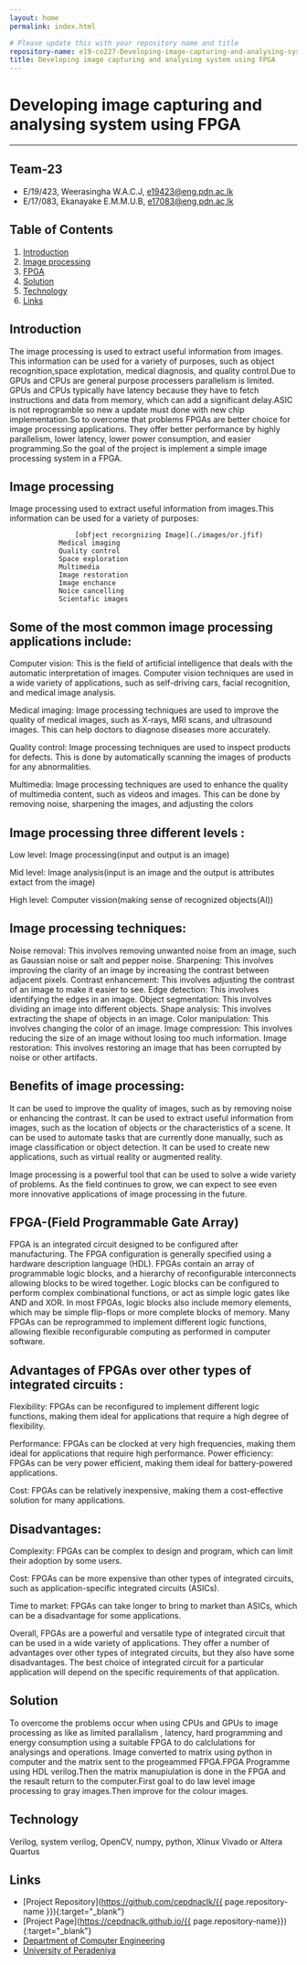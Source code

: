 ```yaml
---
layout: home
permalink: index.html

# Please update this with your repository name and title
repository-name: e19-co227-Developing-image-capturing-and-analysing-system-using-FPGA
title: Developing image capturing and analysing system using FPGA
---
```


[comment]: # "This is the standard layout for the project, but you can clean this and use your own template"

# Developing image capturing and analysing system using FPGA

---

<!-- 
This is a sample image, to show how to add images to your page. To learn more options, please refer [this](https://projects.ce.pdn.ac.lk/docs/faq/how-to-add-an-image/)

![Sample Image](./images/sample.png)
 -->

## Team-23
-  E/19/423, Weerasingha W.A.C.J, [e19423@eng.pdn.ac.lk](mailto:name@email.com)
-  E/17/083, Ekanayake E.M.M.U.B, [e17083@eng,pdn.ac,lk](mailto:name@email.com)

## Table of Contents
1. [Introduction](#introduction)
2. [Image processing](#Image-processing)
3. [FPGA](#FPGA)
4. [Solution](#Solution)
5. [Technology](#Technology)
6. [Links](#links)


## Introduction

The image processing is used to extract useful information from images. This information can be used for a variety of purposes, such as object recognition,space explotation, medical diagnosis, and quality control.Due to GPUs and CPUs are general purpose processers  parallelism is limited. GPUs and CPUs typically have latency  because they have to fetch instructions and data from memory, which can add a significant delay.ASIC is not reprogramble so new a update must done with new chip implementation.So to overcome that problems FPGAs are better choice for image processing applications. They offer better performance by highly parallelism, lower latency, lower power consumption, and easier programming.So the goal of the project is implement a simple image processing system in a FPGA.

## Image processing

Image processing used to extract useful information from images.This information can be used for a variety of purposes:
				
    				[obfject recorgnizing Image](./images/or.jfif)
				Medical imaging
				Quality control
				Space exploration
  				Multimedia
				Image restoration
				Image enchance
				Noice cancelling
				Scientafic images

## Some of the most common image processing applications include:

Computer vision: 
This is the field of artificial intelligence that deals with the automatic interpretation of images. Computer vision techniques are used in a wide variety of applications, such as self-driving cars, facial recognition, and medical image analysis.

Medical imaging: 
Image processing techniques are used to improve the quality of medical images, such as X-rays, MRI scans, and ultrasound images. This can help doctors to diagnose diseases more accurately.

Quality control: 
Image processing techniques are used to inspect products for defects. This is done by automatically scanning the images of products for any abnormalities.

Multimedia: 
Image processing techniques are used to enhance the quality of multimedia content, such as videos and images. This can be done by removing noise, sharpening the images, and adjusting the colors

## Image processing three different levels :

Low level: 
	Image processing(input and output is an image)
		
Mid level: 
	Image analysis(input is an image and the output is attributes extact from the image)

High level:
	Computer vission(making sense of recognized objects(AI))


## Image processing techniques:

Noise removal: This involves removing unwanted noise from an image, such as Gaussian noise or salt and pepper noise.
Sharpening: This involves improving the clarity of an image by increasing the contrast between adjacent pixels.
Contrast enhancement: This involves adjusting the contrast of an image to make it easier to see.
Edge detection: This involves identifying the edges in an image.
Object segmentation: This involves dividing an image into different objects.
Shape analysis: This involves extracting the shape of objects in an image.
Color manipulation: This involves changing the color of an image.
Image compression: This involves reducing the size of an image without losing too much information.
Image restoration: This involves restoring an image that has been corrupted by noise or other artifacts.

## Benefits of image processing:

It can be used to improve the quality of images, such as by removing noise or enhancing the contrast.
It can be used to extract useful information from images, such as the location of objects or the characteristics of a scene.
It can be used to automate tasks that are currently done manually, such as image classification or object detection.
It can be used to create new applications, such as virtual reality or augmented reality.

Image processing is a powerful tool that can be used to solve a wide variety of problems. As the field continues to grow, we can expect to see even more innovative applications of image processing in the future.

## FPGA-(Field Programmable Gate Array)

FPGA is an integrated circuit designed to be configured after manufacturing. The FPGA configuration is generally specified using a hardware description language (HDL).
FPGAs contain an array of programmable logic blocks, and a hierarchy of reconfigurable interconnects allowing blocks to be wired together. Logic blocks can be configured to perform complex combinational functions, or act as simple logic gates like AND and XOR. In most FPGAs, logic blocks also include memory elements, which may be simple flip-flops or more complete blocks of memory. Many FPGAs can be reprogrammed to implement different logic functions, allowing flexible reconfigurable computing as performed in computer software.

## Advantages of FPGAs over other types of integrated circuits :

Flexibility:
FPGAs can be reconfigured to implement different logic functions, making them ideal for applications that require a high degree of flexibility.

Performance:
FPGAs can be clocked at very high frequencies, making them ideal for applications that require high performance.
Power efficiency: FPGAs can be very power efficient, making them ideal for battery-powered applications.

Cost:
FPGAs can be relatively inexpensive, making them a cost-effective solution for many applications.

## Disadvantages:
Complexity: 
FPGAs can be complex to design and program, which can limit their adoption by some users.

Cost:
FPGAs can be more expensive than other types of integrated circuits, such as application-specific integrated circuits (ASICs).

Time to market:
FPGAs can take longer to bring to market than ASICs, which can be a disadvantage for some applications.

Overall, FPGAs are a powerful and versatile type of integrated circuit that can be used in a wide variety of applications. They offer a number of advantages over other types of integrated circuits, but they also have some disadvantages. The best choice of integrated circuit for a particular application will depend on the specific requirements of that application.

## Solution
To overcome the problems occur when using CPUs and GPUs to image processing as like as limited parallalism , latency, hard programming and energy consumption using a suitable FPGA to do calclulations for analysings and operations. Image converted to  matrix using python in computer and the matrix sent to the progeammed FPGA.FPGA Programme using HDL verilog.Then the matrix  manupiulation is done in the FPGA and the resault return to the computer.First goal to do law level image processing to gray images.Then improve for the colour images.

## Technology
Verilog, 
system verilog,
OpenCV,
numpy,
python,
Xlinux Vivado or Altera Quartus

## Links

- [Project Repository](https://github.com/cepdnaclk/{{ page.repository-name }}){:target="_blank"}
- [Project Page](https://cepdnaclk.github.io/{{ page.repository-name}}){:target="_blank"}
- [Department of Computer Engineering](http://www.ce.pdn.ac.lk/)
- [University of Peradeniya](https://eng.pdn.ac.lk/)


[//]: # (Please refer this to learn more about Markdown syntax)
[//]: # (https://github.com/adam-p/markdown-here/wiki/Markdown-Cheatsheet)
